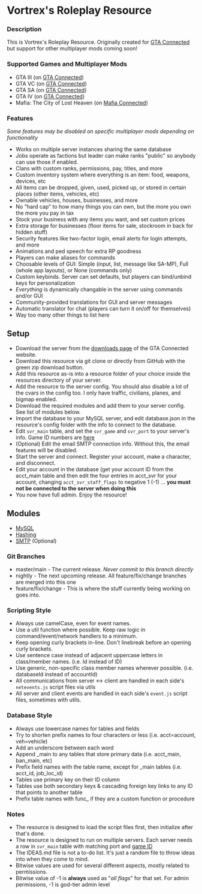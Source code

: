 # Vortrex's Roleplay Resource

### Description
This is Vortrex's Roleplay Resource. Originally created for [GTA Connected](https://gtaconnected.com/) but support for other multiplayer mods coming soon!

### Supported Games and Multiplayer Mods
* GTA III (on [GTA Connected](https://gtaconnected.com/))
* GTA VC (on [GTA Connected](https://gtaconnected.com/))
* GTA SA (on [GTA Connected](https://gtaconnected.com/))
* GTA IV (on [GTA Connected](https://gtaconnected.com/))
* Mafia: The City of Lost Heaven (on [Mafia Connected](https://mafiaconnected.com/))

### Features
*Some features may be disabled on specific multiplayer mods depending on functionality*
* Works on multiple server instances sharing the same database
* Jobs operate as factions but leader can make ranks "public" so anybody can use those if enabled.
* Clans with custom ranks, permissions, pay, titles, and more
* Custom inventory system where everything is an item: food, weapons, devices, etc
* All items can be dropped, given, used, picked up, or stored in certain places (other items, vehicles, etc)
* Ownable vehicles, houses, businesses, and more
* No "hard cap" to how many things you can own, but the more you own the more you pay in tax
* Stock your business with any items you want, and set custom prices
* Extra storage for businesses (floor items for sale, stockroom in back for hidden stuff)
* Security features like two-factor login, email alerts for login attempts, and more
* Animations and ped speech for extra RP goodness
* Players can make aliases for commands
* Choosable levels of GUI: Simple (input, list, message like SA-MP), Full (whole app layouts), or None (commands only)
* Custom keybinds. Server can set defaults, but players can bind/unbind keys for personalization
* *Everything* is dynamically changable in the server using commands and/or GUI
* Community-provided translations for GUI and server messages
* Automatic translator for chat (players can turn it on/off for themselves)
* Way too many other things to list here

## Setup
* Download the server from the [downloads page](https://gtaconnected.com/downloads) of the GTA Connected website.
* Download this resource via git clone or directly from GitHub with the green zip download button.
* Add this resource as-is into a resource folder of your choice inside the resources directory of your server.
* Add the resource to the server config. You should also disable a lot of the cvars in the config too. I only have traffic, civilians, planes, and bigmap enabled.
* Download the required modules and add them to your server config. See list of modules below.
* Import the database to your MySQL server, and edit database.json in the resource's config folder with the info to connect to the database.
* Edit `svr_main` table, and set the `svr_game` and `svr_port` to your server's info. Game ID numbers are [here](https://wiki.gtaconnected.com/GameIdentifiers)
* (Optional) Edit the email SMTP connection info. Without this, the email features will be disabled.
* Start the server and connect. Register your account, make a character, and disconnect.
* Edit your account in the database (get your account ID from the acct_main table and then edit the four entries in acct_svr for your account, changing `acct_svr_staff_flags` to negative 1 (-1) ... **you must not be connected to the server when doing this**
* You now have full admin. Enjoy the resource!

## Modules
* [MySQL](https://github.com/VortrexFTW/mod_mysql)
* [Hashing](https://github.com/VortrexFTW/mod_hashing)
* [SMTP](https://github.com/VortrexFTW/mod_smtp) (Optional)

### Git Branches
* master/main - The current release. *Never commit to this branch directly*
* nightly - The next upcoming release. All feature/fix/change branches are merged into this one
* feature/fix/change - This is where the stuff currently being working on goes into.

### Scripting Style
* Always use camelCase, even for event names.
* Use a util function where possible. Keep raw logic in command/event/network handlers to a minimum.
* Keep opening curly brackets in-line. Don't linebreak before an opening curly brackets.
* Use sentence case instead of adjacent uppercase letters in class/member names. (i.e. Id instead of ID)
* Use generic, non-specific class member names wherever possible. (i.e. databaseId instead of accountId)
* All communications from server <-> client are handled in each side's `netevents.js` script files via utils
* All server and client events are handled in each side's `event.js` script files, sometimes with utils.

### Database Style
* Always use lowercase names for tables and fields
* Try to shorten prefix names to four characters or less (i.e. acct=account, veh=vehicle)
* Add an underscore between each word
* Append _main to any tables that store primary data (i.e. acct_main, ban_main, etc)
* Prefix field names with the table name, except for _main tables (i.e. acct_id, job_loc_id)
* Tables use primary key on their ID column
* Tables use both secondary keys & cascading foreign key links to any ID that points to another table
* Prefix table names with func_ if they are a custom function or procedure

### Notes
* The resource is designed to load the script files first, then initialize after that's done.
* The resource is designed to run on multiple servers. Each server needs a row in `svr_main` table with matching port and [game ID](https://wiki.gtaconnected.com/GameIdentifiers)
* The IDEAS.md file is not a to-do list. It's just a random file to throw ideas into when they come to mind.
* Bitwise values are used for several different aspects, mostly related to permissions. 
* Bitwise value of -1 is **always** used as "*all flags*" for that set. For admin permissions, -1 is god-tier admin level

